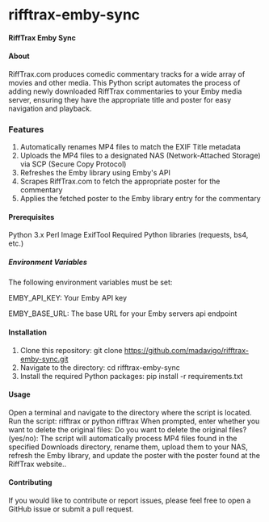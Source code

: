 # rifftrax-emby-sync
#### RiffTrax Emby Sync

#### About
RiffTrax.com produces comedic commentary tracks for a wide array of movies and other media. This Python script automates the process of adding newly downloaded RiffTrax commentaries to your Emby media server, ensuring they have the appropriate title and poster for easy navigation and playback.

### Features

1. Automatically renames MP4 files to match the EXIF Title metadata
2. Uploads the MP4 files to a designated NAS (Network-Attached Storage) via SCP (Secure Copy Protocol)
3. Refreshes the Emby library using Emby's API
4. Scrapes RiffTrax.com to fetch the appropriate poster for the commentary
5. Applies the fetched poster to the Emby library entry for the commentary

#### Prerequisites
Python 3.x
Perl Image ExifTool
Required Python libraries (requests, bs4, etc.)

##### Environment Variables

The following environment variables must be set:

EMBY_API_KEY: Your Emby API key

EMBY_BASE_URL: The base URL for your Emby servers api endpoint

#### Installation
1. Clone this repository: git clone https://github.com/madavigo/rifftrax-emby-sync.git
2. Navigate to the directory: cd rifftrax-emby-sync
3. Install the required Python packages: pip install -r requirements.txt

#### Usage
Open a terminal and navigate to the directory where the script is located.
Run the script: rifftrax or python rifftrax
When prompted, enter whether you want to delete the original files: Do you want to delete the original files? (yes/no):
The script will automatically process MP4 files found in the specified Downloads directory, rename them, upload them to your NAS, refresh the Emby library, and update the poster with the poster found at the RiffTrax website..

#### Contributing
If you would like to contribute or report issues, please feel free to open a GitHub issue or submit a pull request.
